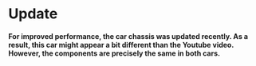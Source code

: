 Update
====

#### For improved performance, the car chassis was updated recently. As a result, this car might appear a bit different than the Youtube video. However, the components are precisely the same in both cars.
